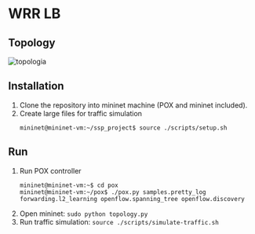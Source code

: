 # WRR LB

## Topology

![topologia](https://github.com/user-attachments/assets/5128c0a8-fb29-4e17-b0a2-27d039dc9efc)



## Installation
1. Clone the repository into mininet machine (POX and mininet included).
1. Create large files for traffic simulation
    ```console
    mininet@mininet-vm:~/ssp_project$ source ./scripts/setup.sh
    ```

## Run 
1. Run POX controller
    ```console
    mininet@mininet-vm:~$ cd pox
    mininet@mininet-vm:~/pox$ ./pox.py samples.pretty_log forwarding.l2_learning openflow.spanning_tree openflow.discovery
    ```
1. Open mininet: `sudo python topology.py`
1. Run traffic simulation: `source ./scripts/simulate-traffic.sh`

